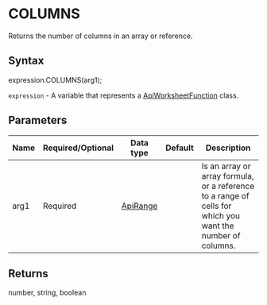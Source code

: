 # COLUMNS

Returns the number of columns in an array or reference.

## Syntax

expression.COLUMNS(arg1);

`expression` - A variable that represents a [ApiWorksheetFunction](../ApiWorksheetFunction.md) class.

## Parameters

| **Name** | **Required/Optional** | **Data type** | **Default** | **Description** |
| ------------- | ------------- | ------------- | ------------- | ------------- |
| arg1 | Required | [ApiRange](../../ApiRange/ApiRange.md) |  | Is an array or array formula, or a reference to a range of cells for which you want the number of columns. |

## Returns

number, string, boolean